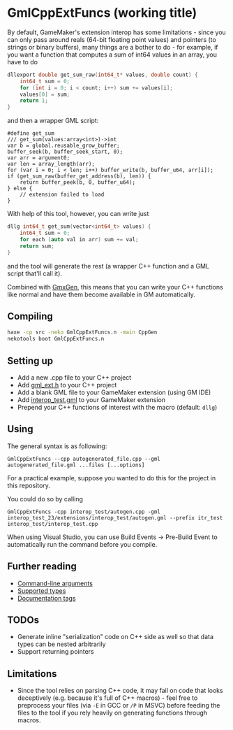 
# GmlCppExtFuncs (working title)
By default, GameMaker's extension interop has some limitations - since you can only pass around reals (64-bit floating point values) and pointers (to strings or binary buffers), many things are a bother to do - for example, if you want a function that computes a sum of int64 values in an array, you have to do
```cpp
dllexport double get_sum_raw(int64_t* values, double count) {
	int64_t sum = 0;
	for (int i = 0; i < count; i++) sum += values[i];
	values[0] = sum;
	return 1;
}
```
and then a wrapper GML script:
```gml
#define get_sum
/// get_sum(values:array<int>)->int
var b = global.reusable_grow_buffer;
buffer_seek(b, buffer_seek_start, 0);
var arr = argument0;
var len = array_length(arr);
for (var i = 0; i < len; i++) buffer_write(b, buffer_u64, arr[i]);
if (get_sum_raw(buffer_get_address(b), len)) {
	return buffer_peek(b, 0, buffer_u64);
} else {
	// extension failed to load
}
```
With help of this tool, however, you can write just
```cpp
dllg int64_t get_sum(vector<int64_t> values) {
	int64_t sum = 0;
	for each (auto val in arr) sum += val;
	return sum;
}
```
and the tool will generate the rest (a wrapper C++ function and a GML script that'll call it).

Combined with [GmxGen](https://github.com/YAL-GameMaker-Tools/GmxGen), this means that you can write your C++ functions like normal and have them become available in GM automatically.

## Compiling
```bat
haxe -cp src -neko GmlCppExtFuncs.n -main CppGen
nekotools boot GmlCppExtFuncs.n
```

## Setting up

* Add a new .cpp file to your C++ project
* Add [gml_ext.h](https://github.com/YAL-GameMaker-Tools/GmlCppExtFuncs/blob/master/interop_test/gml_ext.h) to your C++ project
* Add a blank GML file to your GameMaker extension (using GM IDE)
* Add [interop_test.gml](https://github.com/YAL-GameMaker-Tools/GmlCppExtFuncs/blob/master/interop_test_23/extensions/interop_test/interop_test.gml) to your GameMaker extension
* Prepend your C++ functions of interest with the macro (default: `dllg`)

## Using

The general syntax is as following:
```
GmlCppExtFuncs --cpp autogenerated_file.cpp --gml autogenerated_file.gml ...files [...options]
```

For a practical example, suppose you wanted to do this for the project in this repository.

You could do so by calling
```
GmlCppExtFuncs -cpp interop_test/autogen.cpp -gml interop_test_23/extensions/interop_test/autogen.gml --prefix itr_test interop_test/interop_test.cpp
```

When using Visual Studio, you can use Build Events -> Pre-Build Event to automatically run the command before you compile.

## Further reading

* [Command-line arguments](https://github.com/YAL-GameMaker-Tools/GmlCppExtFuncs/wiki/Command-line-arguments)
* [Supported types](https://github.com/YAL-GameMaker-Tools/GmlCppExtFuncs/wiki/Supported-types)
* [Documentation tags](https://github.com/YAL-GameMaker-Tools/GmlCppExtFuncs/wiki/Documentation-tags)

## TODOs

* Generate inline "serialization" code on C++ side as well so that data types can be nested arbitrarily
* Support returning pointers

## Limitations
* Since the tool relies on parsing C++ code, it may fail on code that looks deceptively (e.g. because it's full of C++ macros) - feel free to preprocess your files (via `-E` in GCC or `/P` in MSVC) before feeding the files to the tool if you rely heavily on generating functions through macros.

